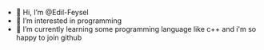 - 👋 Hi, I’m @Edil-Feysel
- 👀 I’m interested in programming
- 🌱 I’m currently learning some programming language like c++
     and i'm so happy to join github
<!---
Edil-Feysel/Edil-Feysel is a ✨ special ✨ repository because its `README.md` (this file) appears on your GitHub profile.
You can click the Preview link to take a look at your changes.
--->
